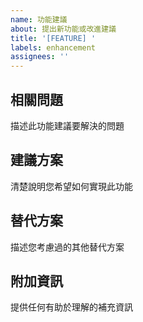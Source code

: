 ```yaml
---
name: 功能建議
about: 提出新功能或改進建議
title: '[FEATURE] '
labels: enhancement
assignees: ''
---
```


## 相關問題
描述此功能建議要解決的問題

## 建議方案
清楚說明您希望如何實現此功能

## 替代方案
描述您考慮過的其他替代方案

## 附加資訊
提供任何有助於理解的補充資訊
